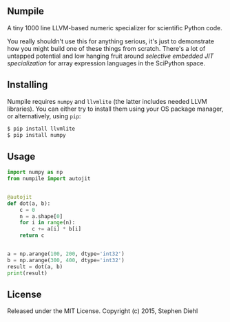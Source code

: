Numpile
-------

A tiny 1000 line LLVM-based numeric specializer for scientific Python code.

You really shouldn't use this for anything serious, it's just to demonstrate how
you might build one of these things from scratch. There's a lot of untapped
potential and low hanging fruit around *selective embedded JIT specialization*
for array expression languages in the SciPython space.

Installing
----------

Numpile requires ``numpy`` and ``llvmlite`` (the latter includes needed
LLVM libraries). You can either try to install them using your OS package
manager, or alternatively, using ``pip``:

```bash
$ pip install llvmlite
$ pip install numpy
```

Usage
-----

```python
import numpy as np
from numpile import autojit


@autojit
def dot(a, b):
    c = 0
    n = a.shape[0]
    for i in range(n):
        c += a[i] * b[i]
    return c


a = np.arange(100, 200, dtype='int32')
b = np.arange(300, 400, dtype='int32')
result = dot(a, b) 
print(result)
```

License
-------

Released under the MIT License.
Copyright (c) 2015, Stephen Diehl

